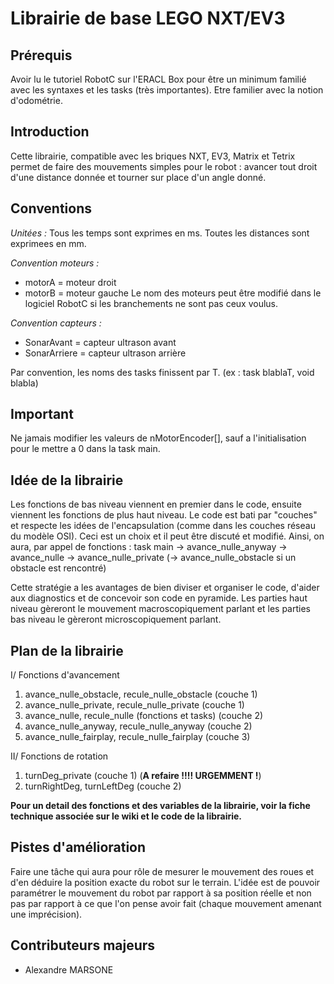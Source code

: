 Librairie de base LEGO NXT/EV3
==============================


Prérequis
---------
Avoir lu le tutoriel RobotC sur l'ERACL Box pour être un minimum familié avec les syntaxes et les tasks (très importantes).
Etre familier avec la notion d'odométrie.

Introduction
------------
Cette librairie, compatible avec les briques NXT, EV3, Matrix et Tetrix permet de faire des mouvements simples pour le robot : avancer tout droit d'une distance donnée et tourner sur place d'un angle donné.

Conventions
-----------
*Unitées :*
Tous les temps sont exprimes en ms.
Toutes les distances sont exprimees en mm.

*Convention moteurs :*
 - motorA = moteur droit
 - motorB = moteur gauche
Le nom des moteurs peut être modifié dans le logiciel RobotC si les branchements ne sont pas ceux voulus.

*Convention capteurs :*
 - SonarAvant = capteur ultrason avant
 - SonarArriere = capteur ultrason arrière

Par convention, les noms des tasks finissent par T. (ex : task blablaT, void blabla)

Important
---------
Ne jamais modifier les valeurs de nMotorEncoder[], sauf a l'initialisation pour le mettre a 0 dans la task main.

Idée de la librairie
--------------------
Les fonctions de bas niveau viennent en premier dans le code, ensuite viennent les fonctions de plus haut niveau. Le code est bati par "couches" et respecte les idées de l'encapsulation (comme dans les couches réseau du modèle OSI). Ceci est un choix et il peut être discuté et modifié. Ainsi, on aura, par appel de fonctions : 
task main -> avance_nulle_anyway -> avance_nulle -> avance_nulle_private (-> avance_nulle_obstacle si un obstacle est rencontré)

Cette stratégie a les avantages de bien diviser et organiser le code, d'aider aux diagnostics et de concevoir son code en pyramide. Les parties haut niveau gèreront le mouvement macroscopiquement parlant et les parties bas niveau le gèreront microscopiquement parlant.

Plan de la librairie
--------------------

I/ Fonctions d'avancement
1. avance_nulle_obstacle, recule_nulle_obstacle (couche 1)
2. avance_nulle_private, recule_nulle_private (couche 1)
3. avance_nulle, recule_nulle (fonctions et tasks) (couche 2)
4. avance_nulle_anyway, recule_nulle_anyway (couche 2)
5. avance_nulle_fairplay, recule_nulle_fairplay (couche 3)

II/ Fonctions de rotation
1. turnDeg_private (couche 1) (**A refaire !!!! URGEMMENT !**)
2. turnRightDeg, turnLeftDeg (couche 2)

**Pour un detail des fonctions et des variables de la librairie, voir la fiche technique associée sur le wiki et le code de la librairie.**

Pistes d'amélioration
---------------------
Faire une tâche qui aura pour rôle de mesurer le mouvement des roues et d'en déduire la position exacte du robot sur le terrain. L'idée est de pouvoir paramétrer le mouvement du robot par rapport à sa position réelle et non pas par rapport à ce que l'on pense avoir fait (chaque mouvement amenant une imprécision).

Contributeurs majeurs
---------------------
 - Alexandre MARSONE

